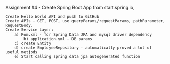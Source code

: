 Assignment #4 - 
Create Spring Boot App from start.spring.io, 

	Create Hello World API and push to GitHub
	Create APIs - GET, POST, use queryParams/requestParams, pathParameter, RequestBody.
	Create Service Layer: 
		a) Pom.xml - for Spring Data JPA and mysql driver dependency
 	     	b) application.yml - DB params
		c) create Entity
		d) create EmployeeRepository - automatically proved a lot of useful metjods
		e) Start calling spring data jpa autogenerated function

